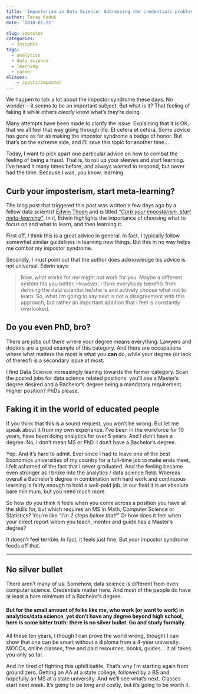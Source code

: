 ```yaml
---
title: 'Imposterism in Data Science: Addressing the credentials problem'
author: Taras Kaduk
date: '2018-01-22'

slug: impostor
categories:
  - Insights
tags:
  - analytics
  - data science
  - learning
  - career
aliases:
    - /posts/impostor
---
```


We happen to talk a lot about the impostor syndrome these days. No wonder — it seems to be an important subject. But what is it? That feeling of faking it while others *clearly* know what’s they’re doing.

Many attempts have been made to clarify the issue. Explaining that it is OK, that we all feel that way going through life. Et cetera et cetera. Some advice has gone as far as making the impostor syndrome a badge of honor. But that’s on the extreme side, and I’ll save this topic for another time…

Today, I want to pick apart one particular advice on how to combat the feeling of being a fraud. That is, to roll up your sleeves and start learning. I’ve heard it many times before, and always wanted to respond, but never had the time. Because I was, you know, learning.

## Curb your imposterism, start meta-learning?

The blog post that triggered this post was written a few days ago by a fellow data scientist [Edwin Thoen](https://twitter.com/edwin_thoen) and is titled [*“Curb your imposterism, start meta-learning”*](https://edwinth.github.io/meta-learning/). In it, Edwin highlights the importance of choosing what to focus on and what to learn, and then learning it.

First off, I think this is a great advice in general. In fact, I typically follow somewhat similar guidelines in learning new things. But this in no way helps me combat my impostor syndrome.

Secondly, I must point out that the author does acknowledge his advice is not universal. Edwin says:

> Now, what works for me might not work for you. Maybe a different system fits you better. However, I think everybody benefits from defining the data scientist he/she is and actively choose what not to learn.
>So, what I’m going to say next is not a disagreement with this approach, but rather an important addition that I feel is constantly overlooked.

## Do you even PhD, bro?
There are jobs out there where your degree means everything. Lawyers and doctors are a good example of this category. And there are occupations where what matters the most is what you **can** do, while your degree (or lack of thereof) is a secondary issue at most.

I find Data Science increasingly leaning towards the former category. Scan the posted jobs for data science related positions: you’ll see a Master’s degree desired and a Bachelor’s degree being a mandatory requirement. Higher position? PhDs please.

## Faking it in the world of educated people
If you think that this is a sound request, you won’t be wrong. But let me speak about it from my own experience. I’ve been in the workforce for 10 years, have been doing analytics for over 5 years. And I don’t have a degree. No, I don’t mean MS or PhD. I don’t have a Bachelor’s degree.

Yep. And it’s hard to admit. Ever since I had to leave one of the best Economics universities of my country for a full-time job to make ends meet, I felt ashamed of the fact that I never graduated. And the feeling became even stronger as I broke into the analytics / data science field. Whereas overall a Bachelor’s degree in combination with hard work and continuous learning is fairly enough to hold a well-paid job, in our field it is an absolute bare minimum, but you need much more.

So how do you think it feels when you come across a position you have all the skills for, but which requires an MS in Math, Computer Science or Statistics? You’re like *“I’m 2 steps below that!”* Or how does it feel when your direct report whom you teach, mentor and guide has a Master’s degree?

It doesn’t feel terrible. In fact, it feels just fine. But your impostor syndrome feeds off that.

***

## No silver bullet
There aren’t many of us. Somehow, data science is different from even computer science. Credentials matter here. And most of the people do have at least a bare minimum of a Bachelor’s degree.

####  But for the small amount of folks like me, who work (or want to work) in analytics/data science, yet don’t have any degree beyond high school, here is some bitter truth: there is no silver bullet. Go and study formally.


All these ten years, I though I can prove the world wrong, thought I can show that one can be smart without a diploma from a 4-year university. MOOCs, online classes, free and paid resources, books, guides… It all takes you only so far.


And I’m tired of fighting this uphill battle. That’s why I’m starting again from ground zero. Getting an AA at a state college, followed by a BS and hopefully an MS at a state university. And we’ll see what’s next. Classes start next week. It’s going to be long and costly, but it’s going to be worth it.
